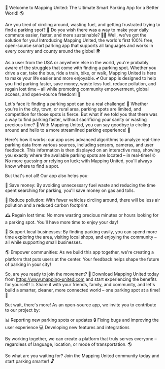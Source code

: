 🚀 Welcome to Mapping United: The Ultimate Smart Parking App for a Better World! 🌎

Are you tired of circling around, wasting fuel, and getting frustrated trying to find a parking spot? 🤯 Do you wish there was a way to make your daily commute easier, faster, and more sustainable? 🚗👀 Well, we've got the solution for you! Introducing Mapping United, the world's first 100% free, open-source smart parking app that supports all languages and works in every country and county around the globe! 🌍

As a user from the USA or anywhere else in the world, you're probably aware of the struggles that come with finding a parking spot. Whether you drive a car, take the bus, ride a train, bike, or walk, Mapping United is here to make your life easier and more enjoyable. 💕 Our app is designed to help you find parking faster, save money, waste less fuel, reduce pollution, and regain lost time – all while promoting community empowerment, global access, and open-source freedom! 🌟

Let's face it: finding a parking spot can be a real challenge! 🚗 Whether you're in the city, town, or rural area, parking spots are limited, and competition for those spots is fierce. But what if we told you that there was a way to find parking faster, without sacrificing your sanity or wasting precious time? 💸 With Mapping United, you can say goodbye to circling around and hello to a more streamlined parking experience! 🚀

Here's how it works: our app uses advanced algorithms to analyze real-time parking data from various sources, including sensors, cameras, and user feedback. This information is then displayed on an interactive map, showing you exactly where the available parking spots are located – in real-time! ⏰ No more guessing or relying on luck; with Mapping United, you'll always know where to find a spot.

But that's not all! Our app also helps you:

💸 Save money: By avoiding unnecessary fuel waste and reducing the time spent searching for parking, you'll save money on gas and tolls.

🌟 Reduce pollution: With fewer vehicles circling around, there will be less air pollution and a reduced carbon footprint.

🕰️ Regain lost time: No more wasting precious minutes or hours looking for a parking spot. You'll have more time to enjoy your day!

🌈 Support local businesses: By finding parking easily, you can spend more time exploring the area, visiting local shops, and enjoying the community – all while supporting small businesses.

🌎 Empower communities: As we build this app together, we're creating a platform that puts users at the center. Your feedback helps shape the future of parking in your city!

So, are you ready to join the movement? 🚀 Download Mapping United today from https://www.mapping-united.com and start experiencing the benefits for yourself! 💥 Share it with your friends, family, and community, and let's build a smarter, cleaner, more connected world – one parking spot at a time! 🌈

But wait, there's more! As an open-source app, we invite you to contribute to our project by:

📊 Reporting new parking spots or updates
🔒 Fixing bugs and improving the user experience
💻 Developing new features and integrations

By working together, we can create a platform that truly serves everyone – regardless of language, location, or mode of transportation. 🌎

So what are you waiting for? Join the Mapping United community today and start parking smarter! 🔓
